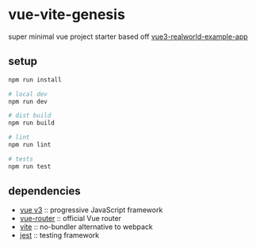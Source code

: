 # vue-vite-genesis
super minimal vue project starter based off [vue3-realworld-example-app](https://github.com/mutoe/vue3-realworld-example-app) 

## setup

```zsh
npm run install

# local dev
npm run dev

# dist build
npm run build

# lint
npm run lint

# tests
npm run test

```
## dependencies
  - [vue v3](https://v3.vuejs.org/) :: progressive JavaScript framework
  - [vue-router](https://router.vuejs.org/) :: official Vue router
  - [vite](https://github.com/vitejs/vite) :: no-bundler alternative to webpack
  - [jest](https://jestjs.io/) :: testing framework
